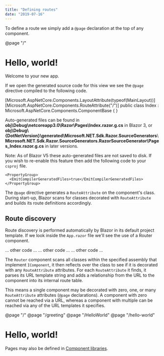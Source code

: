 ```yaml
---
title: "Defining routes"
date: "2019-07-16"
---
```


To define a route we simply add a `@page` declaration at the top of any component.

@page "/"

<h1>Hello, world!</h1>

Welcome to your new app.

If we open the generated source code for this view we see the `@page` directive compiled to the following code.

\[Microsoft.AspNetCore.Components.LayoutAttribute(typeof(MainLayout))\]
\[Microsoft.AspNetCore.Components.RouteAttribute("/")\]
public class Index : Microsoft.AspNetCore.Components.ComponentBase
{
}

Auto-generated files can be found in **obj\\Debug\\netcoreapp3.0\\Razor\\Pages\\Index.razor.g.cs** in Blazor 3, or **obj\\Debug\\{DotNetVersion}\\generated\\Microsoft.NET.Sdk.Razor.SourceGenerators**\\**Microsoft.NET.Sdk.Razor.SourceGenerators.RazorSourceGenerator\\Pages\_Index.razor.g.cs** in later versions.

Note: As of Blazor V5 these auto-generated files are not saved to disk. If you wish to re-enable this feature then add the following code to your `csproj` file.

```
<PropertyGroup>
  <EmitCompilerGeneratedFiles>true</EmitCompilerGeneratedFiles>
</PropertyGroup>
```

The `@page` directive generates a `RouteAttribute` on the component's class. During start-up, Blazor scans for classes decorated with `RouteAttribute` and builds its route definitions accordingly.

## Route discovery

Route discovery is performed automatically by Blazor in its default project template. If we look inside the `App.razor` file we'll see the use of a Router component.

… other code …
    <Router AppAssembly="typeof(Startup).Assembly">
        … other code …
    </Router>
… other code … 

The `Router` component scans all classes within the specified assembly that implement `IComponent`, it then reflects over the class to see if it is decorated with any `RouteAttribute` attributes. For each `RouteAttribute` it finds, it parses its URL template string and adds a relationship from the URL to the component into its internal route table.

This means a single component may be decorated with zero, one, or many `RouteAttribute` attributes (`@page` declarations). A component with zero cannot be reached via a URL, whereas a component with multiple can be reached via any of the URL templates it specifies.

@page "/"
@page "/greeting"
@page "/HelloWorld"
@page "/hello-world"

<h1>Hello, world!</h1>

Pages may also be defined in [Component libraries](/component-libraries).

